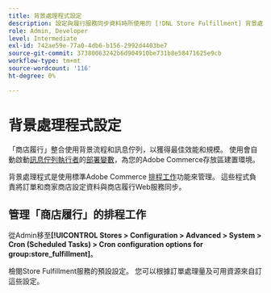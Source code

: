 ```yaml
---
title: 背景處理程式設定
description: 設定與履行服務同步資料時所使用的 [!DNL Store Fulfillment] 背景處理作業的排程。
role: Admin, Developer
level: Intermediate
exl-id: 742ae59e-77a0-4db6-b156-2992d4403be7
source-git-commit: 37380063242b6d904910be731b8e58471625e9cb
workflow-type: tm+mt
source-wordcount: '116'
ht-degree: 0%

---
```



# 背景處理程式設定

「商店履行」整合使用背景流程和訊息佇列，以獲得最佳效能和規模。 使用會自動啟動[訊息佇列執行者](https://experienceleague.adobe.com/en/docs/commerce-operations/configuration-guide/message-queues/message-queue-framework)的[部署變數](https://experienceleague.adobe.com/en/docs/commerce-cloud-service/user-guide/configure/env/stage/variables-deploy#cron_consumers_runner)，為您的Adobe Commerce存放區建置環境。

背景處理程式是使用標準Adobe Commerce [排程工作](https://experienceleague.adobe.com/en/docs/commerce-admin/systems/tools/cron)功能來管理。 這些程式負責將訂單和商家商店設定資料與商店履行Web服務同步。

## 管理「商店履行」的排程工作

從Admin移至&#x200B;**[!UICONTROL Stores > Configuration > Advanced > System > Cron (Scheduled Tasks) > Cron configuration options for group:store_fulfillment]**。

檢閱Store Fulfillment服務的預設設定。 您可以根據訂單處理量及可用資源來自訂這些設定。

